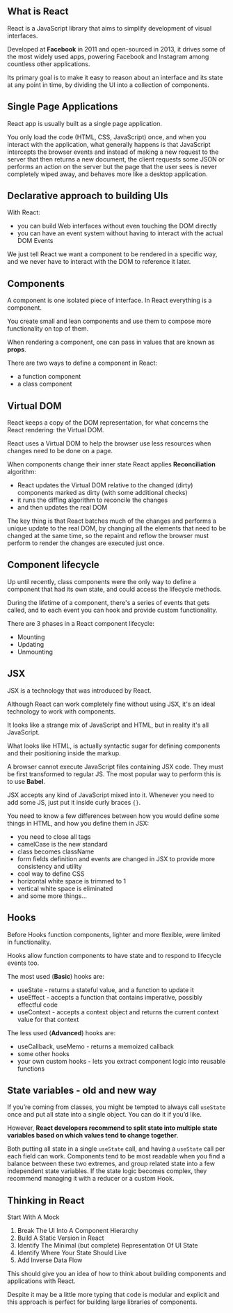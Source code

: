 ## What is React

React is a JavaScript library that aims to simplify development of visual interfaces.

Developed at **Facebook** in 2011 and open-sourced in 2013, it drives some of the most widely used apps, powering Facebook and Instagram among countless other applications.

Its primary goal is to make it easy to reason about an interface and its state at any point in time, by dividing the UI into a collection of components.



## Single Page Applications

React app is usually built as a single page application.

You only load the code (HTML, CSS, JavaScript) once, and when you interact with the application, what generally happens is that JavaScript intercepts the browser events and instead of making a new request to the server that then returns a new document, the client requests some JSON or performs an action on the server but the page that the user sees is never completely wiped away, and behaves more like a desktop application.



## Declarative approach to building UIs

With React:

- you can build Web interfaces without even touching the DOM directly
- you can have an event system without having to interact with the actual DOM Events

We just tell React we want a component to be rendered in a specific way, and we never have to interact with the DOM to reference it later.



## Components

A component is one isolated piece of interface. In React everything is a component.

You create small and lean components and use them to compose more functionality on top of them.

When rendering a component, one can pass in values that are known as **props**.

There are two ways to define a component in React:

- a function component
- a class component



## Virtual DOM

React keeps a copy of the DOM representation, for what concerns the React rendering: the Virtual DOM.

React uses a Virtual DOM to help the browser use less resources when changes need to be done on a page.

When components change their inner state React applies **Reconciliation** algorithm:

- React updates the Virtual DOM relative to the changed (dirty) components marked as dirty (with some
  additional checks)
- it runs the diffing algorithm to reconcile the changes
- and then updates the real DOM

The key thing is that React batches much of the changes and performs a unique update to the real DOM, by changing all the elements that need to be changed at the same time, so the repaint and reflow the browser must perform to render the changes are executed just once.



## Component lifecycle

Up until recently, class components were the only way to define a component that had its own state, and could access the lifecycle methods.

During the lifetime of a component, there's a series of events that gets called, and to each event you can hook and provide custom functionality.

There are 3 phases in a React component lifecycle:

- Mounting
- Updating
- Unmounting



## JSX

JSX is a technology that was introduced by React.

Although React can work completely fine without using JSX, it's an ideal technology to work with components.

It looks like a strange mix of JavaScript and HTML, but in reality it's all JavaScript.

What looks like HTML, is actually syntactic sugar for defining components and their positioning inside the markup.

A browser cannot execute JavaScript files containing JSX code. They must be first transformed to regular JS. The most popular way to perform this is to use **Babel**.

JSX accepts any kind of JavaScript mixed into it. Whenever you need to add some JS, just put it inside curly braces `{}`.

You need to know a few differences between how you would define some things in HTML, and how you define them in JSX:

- you need to close all tags
- camelCase is the new standard
- class becomes className
- form fields definition and events are changed in JSX to provide more consistency and utility
- cool way to define CSS
- horizontal white space is trimmed to 1
- vertical white space is eliminated
- and some more things...



## Hooks

Before Hooks function components, lighter and more flexible, were limited in functionality.

Hooks allow function components to have state and to respond to lifecycle events too.

The most used (**Basic**) hooks are:

- useState - returns a stateful value, and a function to update it
- useEffect - accepts a function that contains imperative, possibly effectful code
- useContext - accepts a context object and returns the current context value for that context

The less used (**Advanced**) hooks are:

- useCallback, useMemo - returns a memoized callback
- some other hooks
- your own custom hooks - lets you extract component logic into reusable functions



## State variables - old and new way

If you’re coming from classes, you might be tempted to always call `useState` once and put all state into a single object. You can do it if you’d like.

However, **React developers recommend to split state into multiple state variables based on which values tend to change together**.

Both putting all state in a single `useState` call, and having a `useState` call per each field can work. Components tend to be most readable when you find a balance between these two extremes, and group related state into a few independent state variables. If the state logic becomes complex, they recommend managing it with a reducer or a custom Hook.



## Thinking in React

Start With A Mock

1. Break The UI Into A Component Hierarchy
2. Build A Static Version in React
3. Identify The Minimal (but complete) Representation Of UI State
4. Identify Where Your State Should Live
5. Add Inverse Data Flow

This should give you an idea of how to think about building components and applications with React.

Despite it may be a little more typing that code is modular and explicit and this approach is perfect for building large libraries of components.
